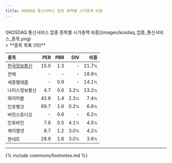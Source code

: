 ```yaml
---
title: KOSDAQ 통신서비스 업종 종목별 시가총액 비중
---
```

<br>
![KOSDAQ 통신서비스 업종 종목별 시가총액 비중](images/kosdaq_업종_통신서비스_종목.png)
<br>
> **종목 목록 (10)**<a id="list"></a>

| **종목** | **PER** | **PBR** | **DIV** | **비중** |
| :------- | ------: | ------: | ------: | -------: |
| [한국정보통신](/025770/) | 15.0 | 1.3 | - | 21.7<small>%</small> |
| 컨텍 | - | - | - | 18.6<small>%</small> |
| 세종텔레콤 | - | 0.9 | - | 14.1<small>%</small> |
| 나이스정보통신 | 4.7 | 0.6 | 3.2<small>%</small> | 13.2<small>%</small> |
| 와이어블 | 42.8 | 1.4 | 2.3<small>%</small> | 7.4<small>%</small> |
| 인포뱅크 | 69.7 | 1.6 | 0.2<small>%</small> | 6.6<small>%</small> |
| 버킷스튜디오 | - | 0.6 | - | 6.2<small>%</small> |
| 인포바인 | 7.8 | 0.5 | 4.1<small>%</small> | 4.5<small>%</small> |
| 케이엘넷 | 8.7 | 1.2 | 3.0<small>%</small> | 4.2<small>%</small> |
| 한네트 | 28.9 | 1.6 | 3.0<small>%</small> | 3.6<small>%</small> |

---
{% include commons/footnotes.md %}